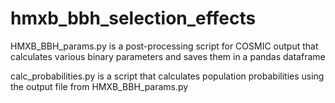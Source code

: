 # hmxb_bbh_selection_effects


HMXB_BBH_params.py is a post-processing script for COSMIC output that calculates various binary parameters and saves them in a pandas dataframe


calc_probabilities.py is a script that calculates population probabilities using the output file from HMXB_BBH_params.py
